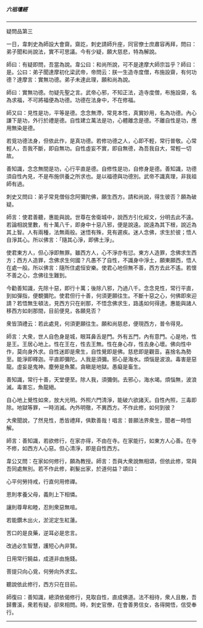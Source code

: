 

##### 六祖壇經

* * *

疑問品第三

一日，韋刺史為師設大會齋。齋訖，刺史請師升座，同官僚士庶肅容再拜，問曰：弟子聞和尚說法，實不可思議。今有少疑，願大慈悲，特為解說。

師曰：有疑即問，吾當為說。韋公曰：和尚所說，可不是達摩大師宗旨乎？師曰：是。公曰：弟子聞達摩初化梁武帝，帝問云：朕一生造寺度僧，布施設齋，有何功德？達摩言：實無功德。弟子未達此理，願和尚為說。

師曰：實無功德。勿疑先聖之言。武帝心邪，不知正法，造寺度僧，布施設齋，名為求福，不可將福便為功德。功德在法身中，不在修福。

師又曰：見性是功，平等是德。念念無滯，常見本性，真實妙用，名為功德。內心謙下是功，外行於禮是德。自性建立萬法是功，心體離念是德。不離自性是功，應用無染是德。

若覓功德法身，但依此作，是真功德。若修功德之人，心即不輕，常行普敬。心常輕人，吾我不斷，即自無功。自性虛妄不實，即自無德，為吾我自大，常輕一切故。

善知識，念念無間是功，心行平直是德。自修性是功，自修身是德。善知識，功德須自性內見，不是布施供養之所求也。是以福德與功德別。武帝不識真理，非我祖師有過。

刺史又問曰：弟子常見僧俗念阿彌陀佛，願生西方。請和尚說，得生彼否？願為破疑。

師言：使君善聽，惠能與說。世尊在舍衛城中，說西方引化經文，分明去此不遠。若論相說里數，有十萬八千，即身中十惡八邪，便是說遠。說遠為其下根，說近為其上智。人有兩種，法無兩般。迷悟有殊，見有遲疾。迷人念佛，求生於彼；悟人自淨其心。所以佛言：「隨其心淨，即佛土淨」。

使君東方人，但心淨即無罪。雖西方人，心不淨亦有愆。東方人造罪，念佛求生西方；西方人造罪，念佛求生何國？凡愚不了自性，不識身中淨土，願東願西，悟人在處一般。所以佛言：隨所住處恒安樂。使君心地但無不善，西方去此不遙。若懷不善之心，念佛往生難到。

今勸善知識，先除十惡，即行十萬；後除八邪，乃過八千。念念見性，常行平直，到如彈指，便覩彌陀。使君但行十善，何須更願往生。不斷十惡之心，何佛即來迎請？若悟無生頓法，見西方只在剎那，不悟念佛求生，路遙如何得達。惠能與諸人移西方如剎那間，目前便見，各願見否？

衆皆頂禮云：若此處見，何須更願往生。願和尚慈悲，便現西方，普令得見。

師言：大衆，世人自色身是城，眼耳鼻舌是門。外有五門，內有意門。心是地，性是王。王居心地上。性在王在，性去王無。性在身心存，性去身心壞。佛向性中作，莫向身外求。自性迷即是衆生，自性覺即是佛。慈悲即是觀音。喜捨名為勢至。能淨即釋迦。平直即彌陀。人我是須彌。邪心是海水。煩惱是波浪。毒害是惡龍。虛妄是鬼神。塵勞是魚鱉。貪瞋是地獄。愚癡是畜生。

善知識，常行十善，天堂便至。除人我，須彌倒。去邪心，海水竭。煩惱無，波浪滅。毒害忘，魚龍絕。

自心地上覺性如來，放大光明。外照六門清淨，能破六欲諸天。自性內照，三毒即除。地獄等罪，一時消滅。內外明徹，不異西方。不作此修，如何到彼？

大衆聞說，了然見性，悉皆禮拜，俱歎善哉！唱言：普願法界衆生，聞者一時悟解。

師言：善知識，若欲修行，在家亦得，不由在寺。在家能行，如東方人心善。在寺不修，如西方人心惡。但心清淨，即是自性西方。

韋公又問：在家如何修行，願為教授。師言：吾與大衆說無相頌，但依此修，常與吾同處無別。若不作此修，剃髮出家，於道何益？頌曰：

心平何勞持戒，行直何用修禪。

恩則孝養父母，義則上下相憐。

讓則尊卑和睦，忍則衆惡無喧。

若能鑽木出火，淤泥定生紅蓮。

苦口的是良藥，逆耳必是忠言。

改過必生智慧，護短心內非賢。

日用常行饒益，成道非由施錢。

菩提只向心覓，何勞向外求玄。

聽說依此修行，西方只在目前。

師復曰：善知識，總須依偈修行，見取自性，直成佛道。法不相待，衆人且散，吾歸曹溪，衆若有疑，卻來相問。時，刺史官僚，在會善男信女，各得開悟，信受奉行。

* * *

